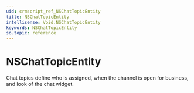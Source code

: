 ```yaml
---
uid: crmscript_ref_NSChatTopicEntity
title: NSChatTopicEntity
intellisense: Void.NSChatTopicEntity
keywords: NSChatTopicEntity
so.topic: reference
---
```


# NSChatTopicEntity

Chat topics define who is assigned, when the channel is open for business, and look of the chat widget.
